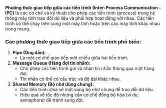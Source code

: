 **Phương thức giao tiếp giữa các tiến trình (Inter-Process Communication - IPC)** là các cơ chế và kỹ thuật cho phép các tiến trình (process) trong hệ thống máy tính trao đổi dữ liệu và phối hợp hoạt động với nhau. Các tiến trình có thể chạy trên cùng một máy tính hoặc trên các máy tính khác nhau trong mạng.

### Các phương thức giao tiếp giữa các tiến trình phổ biến:

1. **Pipe (Ống dẫn):**
    - Là một cơ chế giao tiếp một chiều giữa hai tiến trình.
2. **Message Queue (Hàng đợi tin nhắn):**
    - Cho phép các tiến trình gửi và nhận tin nhắn thông qua một hàng đợi.
    - Tin nhắn có thể có cấu trúc và độ dài khác nhau.
3. **Shared Memory (Bộ nhớ dùng chung):**
    - Các tiến trình chia sẻ một vùng bộ nhớ chung để trao đổi dữ liệu.
    - Hiệu quả về tốc độ nhưng cần cơ chế đồng bộ hóa (ví dụ: semaphore) để tránh xung đột.